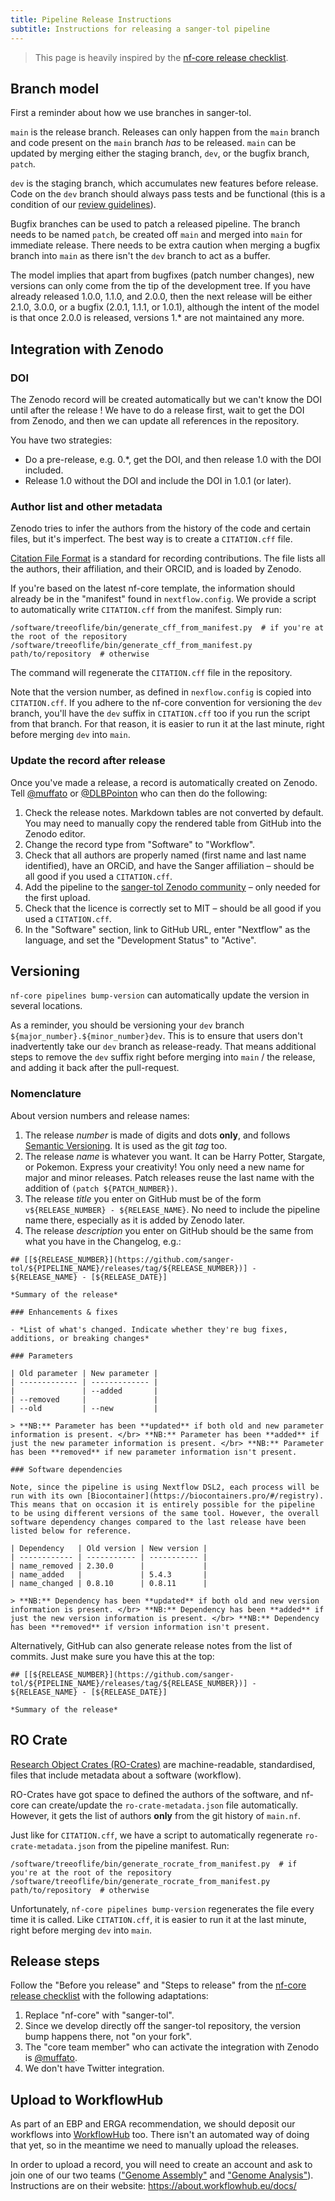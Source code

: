 ```yaml
---
title: Pipeline Release Instructions
subtitle: Instructions for releasing a sanger-tol pipeline
---
```


> This page is heavily inspired by the [nf-core release checklist](https://nf-co.re/docs/contributing/release_checklist).

## Branch model

First a reminder about how we use branches in sanger-tol.

`main` is the release branch. Releases can only happen from the `main` branch
and code present on the `main` branch _has_ to be released. `main` can be
updated by merging either the staging branch, `dev`, or the bugfix branch, `patch`.

`dev` is the staging branch, which accumulates new features before release.
Code on the `dev` branch should always pass tests and be functional (this is a
condition of our [review guidelines](/docs/contributing/review_checklist)).

Bugfix branches can be used to patch a released pipeline. The branch needs to
be named `patch`,
be created off `main` and merged into `main` for immediate release. There needs
to be extra caution when merging a bugfix branch into `main` as there isn't the
`dev` branch to act as a buffer.

The model implies that apart from bugfixes (patch number changes), new versions
can only come from the tip of the development tree.
If you have already released 1.0.0, 1.1.0, and 2.0.0,
then the next release will be either 2.1.0, 3.0.0, or a bugfix
(2.0.1, 1.1.1, or 1.0.1), although
the intent of the model is that once 2.0.0 is released, versions 1.\*
are not maintained any more.

## Integration with Zenodo

### DOI

The Zenodo record will be created automatically but we can't know the DOI until after the release !
We have to do a release first, wait to get the DOI from Zenodo, and then we can update all references
in the repository.

You have two strategies:

- Do a pre-release, e.g. 0.\*, get the DOI, and then release 1.0 with the DOI included.
- Release 1.0 without the DOI and include the DOI in 1.0.1 (or later).

### Author list and other metadata

Zenodo tries to infer the authors from the history of the code and certain files,
but it's imperfect.
The best way is to create a `CITATION.cff` file.

[Citation File Format](https://citation-file-format.github.io/) is a standard for
recording contributions.
The file lists all the authors, their affiliation, and their ORCID, and is loaded by Zenodo.

If you're based on the latest nf-core template,
the information should already be in the "manifest" found in `nextflow.config`.
We provide a script to automatically write `CITATION.cff` from the manifest.
Simply run:

```
/software/treeoflife/bin/generate_cff_from_manifest.py  # if you're at the root of the repository
/software/treeoflife/bin/generate_cff_from_manifest.py path/to/repository  # otherwise
```

The command will regenerate the `CITATION.cff` file in the repository.

Note that the version number, as defined in `nexflow.config` is copied into `CITATION.cff`.
If you adhere to the nf-core convention for versioning the `dev` branch, you'll have
the `dev` suffix in `CITATION.cff` too if you run the script from that branch.
For that reason, it is easier to run it at the last minute, right before merging `dev` into `main`.

### Update the record after release

Once you've made a release, a record is automatically created on Zenodo.
Tell [@muffato](https://github.com/muffato) or [@DLBPointon](https://github.com/DLBPointon) who can then do the following:

1. Check the release notes. Markdown tables are not converted by default. You may need to manually copy the rendered table from GitHub into the Zenodo editor.
2. Change the record type from "Software" to "Workflow".
3. Check that all authors are properly named (first name and last name identified), have an ORCiD, and have the Sanger affiliation – should be all good if you used a `CITATION.cff`.
4. Add the pipeline to the [sanger-tol Zenodo community](https://zenodo.org/communities/sanger-tol) – only needed for the first upload.
5. Check that the licence is correctly set to MIT – should be all good if you used a `CITATION.cff`.
6. In the "Software" section, link to GitHub URL, enter "Nextflow" as the language, and set the "Development Status" to "Active".

## Versioning

`nf-core pipelines bump-version` can automatically update the version in several locations.

As a reminder, you should be versioning your `dev` branch `${major_number}.${minor_number}dev`.
This is to ensure that users don't inadvertently take our `dev` branch as release-ready.
That means additional steps to remove the `dev` suffix right before merging into `main` / the release,
and adding it back after the pull-request.

### Nomenclature

About version numbers and release names:

1. The release _number_ is made of digits and dots **only**, and follows [Semantic Versioning](https://semver.org/).
   It is used as the git _tag_ too.
2. The release _name_ is whatever you want. It can be Harry Potter, Stargate, or Pokemon. Express your creativity! You only need a new name for major and minor releases. Patch releases reuse the last name with the addition of `(patch ${PATCH_NUMBER})`.
3. The release _title_ you enter on GitHub must be of the form `v${RELEASE_NUMBER} - ${RELEASE_NAME}`. No need to include the pipeline name there, especially as it is added by Zenodo later.
4. The release _description_ you enter on GitHub should be the same from what you have in the Changelog, e.g.:

```text
## [[${RELEASE_NUMBER}](https://github.com/sanger-tol/${PIPELINE_NAME}/releases/tag/${RELEASE_NUMBER})] - ${RELEASE_NAME} - [${RELEASE_DATE}]

*Summary of the release*

### Enhancements & fixes

- *List of what's changed. Indicate whether they're bug fixes, additions, or breaking changes*

### Parameters

| Old parameter | New parameter |
| ------------- | ------------- |
|               | --added       |
| --removed     |               |
| --old         | --new         |

> **NB:** Parameter has been **updated** if both old and new parameter information is present. </br> **NB:** Parameter has been **added** if just the new parameter information is present. </br> **NB:** Parameter has been **removed** if new parameter information isn't present.

### Software dependencies

Note, since the pipeline is using Nextflow DSL2, each process will be run with its own [Biocontainer](https://biocontainers.pro/#/registry). This means that on occasion it is entirely possible for the pipeline to be using different versions of the same tool. However, the overall software dependency changes compared to the last release have been listed below for reference.

| Dependency   | Old version | New version |
| ------------ | ----------- | ----------- |
| name_removed | 2.30.0      |             |
| name_added   |             | 5.4.3       |
| name_changed | 0.8.10      | 0.8.11      |

> **NB:** Dependency has been **updated** if both old and new version information is present. </br> **NB:** Dependency has been **added** if just the new version information is present. </br> **NB:** Dependency has been **removed** if version information isn't present.
```

Alternatively, GitHub can also generate release notes from the list of commits. Just make sure you have this at the top:

```text
## [[${RELEASE_NUMBER}](https://github.com/sanger-tol/${PIPELINE_NAME}/releases/tag/${RELEASE_NUMBER})] - ${RELEASE_NAME} - [${RELEASE_DATE}]

*Summary of the release*
```

## RO Crate

[Research Object Crates (RO-Crates)](https://www.researchobject.org/ro-crate/) are machine-readable,
standardised, files that include metadata about a software (workflow).

RO-Crates have got space to defined the authors of the software,
and nf-core can create/update the `ro-crate-metadata.json` file automatically.
However, it gets the list of authors **only** from the git history of `main.nf`.

Just like for `CITATION.cff`, we have a script to automatically regenerate
`ro-crate-metadata.json` from the pipeline manifest. Run:

```
/software/treeoflife/bin/generate_rocrate_from_manifest.py  # if you're at the root of the repository
/software/treeoflife/bin/generate_rocrate_from_manifest.py path/to/repository  # otherwise
```

Unfortunately, `nf-core pipelines bump-version` regenerates the file every time it is called.
Like `CITATION.cff`, it is easier to run it at the last minute, right before merging `dev` into `main`.

## Release steps

Follow the "Before you release" and "Steps to release" from the [nf-core release checklist](https://nf-co.re/docs/contributing/release_checklist) with the following adaptations:

1. Replace "nf-core" with "sanger-tol".
2. Since we develop directly off the sanger-tol repository, the version bump happens there, not "on your fork".
3. The "core team member" who can activate the integration with Zenodo is [@muffato](https://github.com/muffato).
4. We don't have Twitter integration.

## Upload to WorkflowHub

As part of an EBP and ERGA recommendation, we should deposit our workflows into [WorkflowHub](https://workflowhub.eu/programmes/37) too.
There isn't an automated way of doing that yet, so in the meantime we need to manually upload the releases.

In order to upload a record, you will need to create an account and ask to join one of our two teams (["Genome Assembly"](https://workflowhub.eu/projects/204) and ["Genome Analysis"](https://workflowhub.eu/projects/205)).
Instructions are on their website: <https://about.workflowhub.eu/docs/>
